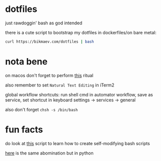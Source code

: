 # dotfiles

just rawdoggin' bash as god intended

there is a cute script to bootstrap my dotfiles in dockerfiles/on bare metal:

```bash
curl https://bikmaev.com/dotfiles | bash
```

# nota bene

on macos don't forget to perform [this](https://apple.stackexchange.com/questions/259093/can-touch-id-on-mac-authenticate-sudo-in-terminal) ritual

also remember to set `Natural Text Editing` in iTerm2

global workflow shortcuts: run shell cmd in automator workflow, save as service, set shortcut in keyboard settings -> services -> general

also don't forget `chsh -s /bin/bash`

# fun facts

do look at [this](https://github.com/realbikmaev/dotfiles/blob/main/lmao/lmao.sh) script to learn how to create self-modifying bash scripts

[here](https://github.com/realbikmaev/dotfiles/blob/main/lmao/lmao.py) is the same abomination but in python

